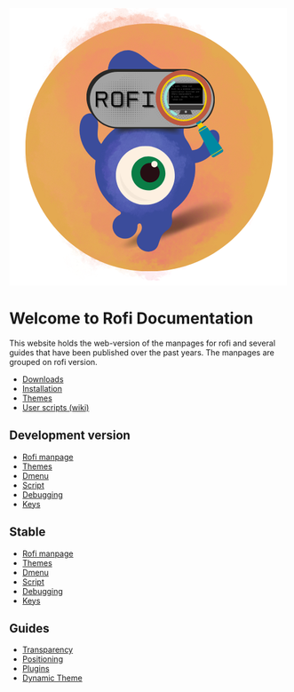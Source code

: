 ![rofi](images/rofi-logo-full.png)

# Welcome to Rofi Documentation

This website holds the web-version of the manpages for rofi and several guides
that have been published over the past years.
The manpages are grouped on rofi version.

- [Downloads](downloads.md)
- [Installation](INSTALL.md)
- [Themes](themes/themes.md)
- [User scripts (wiki)](https://github.com/davatorium/rofi/wiki/User-scripts)


## Development version

- [Rofi manpage](current/rofi.1.markdown)
- [Themes](current/rofi-theme.5.markdown)
- [Dmenu](current/rofi-dmenu.5.markdown)
- [Script](current/rofi-script.5.markdown)
- [Debugging](current/rofi-debugging.5.markdown)
- [Keys](current/rofi-keys.5.markdown)

## Stable

- [Rofi manpage](1.7.5/rofi.1.markdown)
- [Themes](1.7.5/rofi-theme.5.markdown)
- [Dmenu](1.7.5/rofi-dmenu.5.markdown)
- [Script](1.7.5/rofi-script.5.markdown)
- [Debugging](1.7.5/rofi-debugging.5.markdown)
- [Keys](1.7.5/rofi-keys.5.markdown)

## Guides

- [Transparency](guides/Transparency/theme3-transparency)
- [Positioning](guides/Positioning/theme3-positioning)
- [Plugins](guides/Plugins/2017-04-19-rofi-140-sneak-preview-plugins.md)
- [Dynamic Theme](guides/DynamicThemes/dynamic_themes.md)
